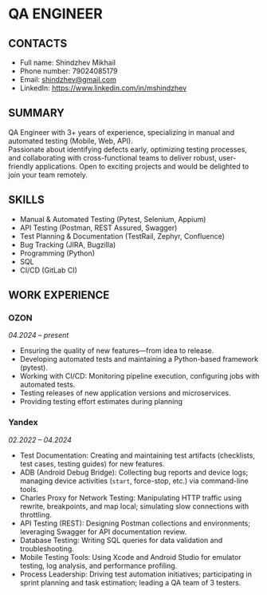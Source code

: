 # QA ENGINEER

## CONTACTS
- Full name: Shindzhev Mikhail
- Phone number: 79024085179  
- Email: shindzhev@gmail.com  
- LinkedIn: https://www.linkedin.com/in/mshindzhev

## SUMMARY
QA Engineer with 3+ years of experience, specializing in manual and automated testing (Mobile, Web, API).  
Passionate about identifying defects early, optimizing testing processes, and collaborating with cross-functional teams to deliver robust, user-friendly applications.
Open to exciting projects and would be delighted to join your team remotely.

## SKILLS
- Manual & Automated Testing (Pytest, Selenium, Appium)  
- API Testing (Postman, REST Assured, Swagger)  
- Test Planning & Documentation (TestRail, Zephyr, Confluence)  
- Bug Tracking (JIRA, Bugzilla)  
- Programming (Python)  
- SQL 
- CI/CD (GitLab CI)

## WORK EXPERIENCE

### OZON 
*04.2024 – present*  
- Ensuring the quality of new features—from idea to release.
- Developing automated tests and maintaining a Python-based framework (pytest).
- Working with CI/CD: Monitoring pipeline execution, configuring jobs with automated tests.
- Testing releases of new application versions and microservices.
- Providing testing effort estimates during planning

### Yandex 
*02.2022 – 04.2024*  
- Test Documentation: Creating and maintaining test artifacts (checklists, test cases, testing guides) for new features.
- ADB (Android Debug Bridge): Collecting bug reports and device logs; managing device activities (`start`, force-stop, etc.) via command-line tools.
- Charles Proxy for Network Testing: Manipulating HTTP traffic using rewrite, breakpoints, and map local; simulating slow connections with throttling.
- API Testing (REST): Designing Postman collections and environments; leveraging Swagger for API documentation review.
- Database Testing: Writing SQL queries for data validation and troubleshooting.
- Mobile Testing Tools: Using Xcode and Android Studio for emulator testing, log analysis, and performance profiling.
- Process Leadership: Driving test automation initiatives; participating in sprint planning and task estimation; leading a QA team of 3 testers.



